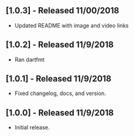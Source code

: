 ## [1.0.3] - Released 11/00/2018

* Updated README with image and video links

## [1.0.2] - Released 11/9/2018

* Ran dartfmt

## [1.0.1] - Released 11/9/2018

* Fixed changelog, docs, and version.

## [1.0.0] - Released 11/9/2018

* Initial release.
